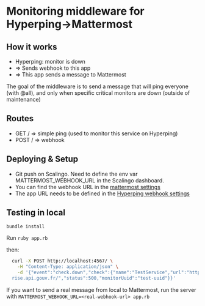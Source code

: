 # Monitoring middleware for Hyperping->Mattermost

## How it works

- Hyperping: monitor is down
- => Sends webhook to this app
- => This app sends a message to Mattermost

The goal of the middleware is to send a message that will ping everyone (with @all), and only when specific critical monitors are down (outside of maintenance)

## Routes

- GET / => simple ping (used to monitor this service on Hyperping)
- POST / => webhook

## Deploying & Setup

- Git push on Scalingo. Need to define the env var MATTERMOST_WEBHOOK_URL in the Scalingo dashboard.
- You can find the webhook URL in the [mattermost settings](https://mattermost.incubateur.net/betagouv/integrations/incoming_webhooks)
- The app URL needs to be defined in the [Hyperping webhook settings](https://app.hyperping.io/integrations/int_jgnWRJXCbi1TOi)

## Testing in local

`bundle install`

Run `ruby app.rb`

then:

```sh
  curl -X POST http://localhost:4567/ \
    -H "Content-Type: application/json" \
    -d '{"event":"check.down","check":{"name":"TestService","url":"https://entrep
  rise.api.gouv.fr/","status":500,"monitorUuid":"test-uuid"}}'
```

If you want to send a real message from local to Mattermost, run the server with `MATTERMOST_WEBHOOK_URL=<real-webhook-url> app.rb`
